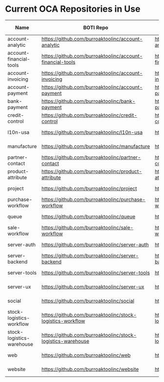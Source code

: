 # Current OCA Repositories in Use

| Name                      | BOTI Repo                                                   | OCA Repo                                         | Last Sync  |
| ------------------------- | ----------------------------------------------------------- | ------------------------------------------------ | ---------- |
| account-analytic          | https://github.com/burroaktoolinc/account-analytic          | https://github.com/OCA/account-analytic          | 2023-03-27 |
| account-financial-tools   | https://github.com/burroaktoolinc/account-financial-tools   | https://github.com/OCA/account-financial-tools   | 2023-03-27 |
| account-invoicing         | https://github.com/burroaktoolinc/account-invoicing         | https://github.com/OCA/account-invoicing         | 2023-03-27 |
| account-payment           | https://github.com/burroaktoolinc/account-payment           | https://github.com/OCA/account-payment           | 2023-03-27 |
| bank-payment              | https://github.com/burroaktoolinc/bank-payment              | https://github.com/OCA/bank-payment              | 2023-03-27 |
| credit-control            | https://github.com/burroaktoolinc/credit-control            | https://github.com/OCA/credit-control            | 2023-03-27 |
| l10n-usa                  | https://github.com/burroaktoolinc/l10n-usa                  | https://github.com/OCA/l10n-usa                  | 2023-03-27 |
| manufacture               | https://github.com/burroaktoolinc/manufacture               | https://github.com/OCA/manufacture               | 2023-03-27 |
| partner-contact           | https://github.com/burroaktoolinc/partner-contact           | https://github.com/OCA/partner-contact           | 2023-03-27 |
| product-attribute         | https://github.com/burroaktoolinc/product-attribute         | https://github.com/OCA/product-attribute         | 2023-03-27 |
| project                   | https://github.com/burroaktoolinc/project                   | https://github.com/OCA/project                   | 2023-03-27 |
| purchase-workflow         | https://github.com/burroaktoolinc/purchase-workflow         | https://github.com/OCA/purchase-workflow         | 2023-03-27 |
| queue                     | https://github.com/burroaktoolinc/queue                     | https://github.com/OCA/queue                     | 2023-03-27 |
| sale-workflow             | https://github.com/burroaktoolinc/sale-workflow             | https://github.com/OCA/sale-workflow             | 2023-03-27 |
| server-auth               | https://github.com/burroaktoolinc/server-auth               | https://github.com/OCA/server-auth               | 2023-03-27 |
| server-backend            | https://github.com/burroaktoolinc/server-backend            | https://github.com/OCA/server-backend            | 2023-03-27 |
| server-tools              | https://github.com/burroaktoolinc/server-tools              | https://github.com/OCA/server-tools              | 2023-03-27 |
| server-ux                 | https://github.com/burroaktoolinc/server-ux                 | https://github.com/OCA/server-ux                 | 2023-03-27 |
| social                    | https://github.com/burroaktoolinc/social                    | https://github.com/OCA/social                    | 2023-03-27 |
| stock-logistics-workflow  | https://github.com/burroaktoolinc/stock-logistics-workflow  | https://github.com/OCA/stock-logistics-workflow  | 2023-03-27 |
| stock-logistics-warehouse | https://github.com/burroaktoolinc/stock-logistics-warehouse | https://github.com/OCA/stock-logistics-warehouse | 2023-03-27 |
| web                       | https://github.com/burroaktoolinc/web                       | https://github.com/OCA/web                       | 2023-03-27 |
| website                   | https://github.com/burroaktoolinc/website                   | https://github.com/OCA/website                   | 2023-03-27 |
